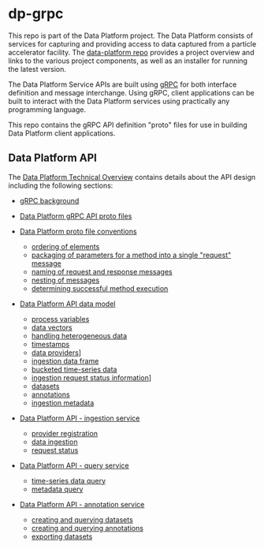 # dp-grpc

This repo is part of the Data Platform project.  The Data Platform consists of services for capturing and providing access to data captured from a particle accelerator facility.  The [data-platform repo](https://github.com/osprey-dcs/data-platform) provides a project overview and links to the various project components, as well as an installer for running the latest version.

The Data Platform Service APIs are built using [gRPC](https://grpc.io/docs/what-is-grpc/introduction/) for both interface definition and message interchange.  Using gRPC, client applications can be built to interact with the Data Platform services using practically any programming language.

This repo contains the gRPC API definition "proto" files for use in building Data Platform client applications.

## Data Platform API

The [Data Platform Technical Overview](https://github.com/osprey-dcs/data-platform/blob/main/doc/documents/dp/dp-tech.md) contains details about the API design including the following sections:

* [gRPC background](https://github.com/osprey-dcs/data-platform/blob/main/doc/documents/dp/dp-tech.md#grpc-background)

* [Data Platform gRPC API proto files](https://github.com/osprey-dcs/data-platform/blob/main/doc/documents/dp/dp-tech.md#data-platform-grpc-api-proto-files)

* [Data Platform proto file conventions](https://github.com/osprey-dcs/data-platform/blob/main/doc/documents/dp/dp-tech.md#data-platform-proto-file-conventions)
  * [ordering of elements](https://github.com/osprey-dcs/data-platform/blob/main/doc/documents/dp/dp-tech.md#data-platform-proto-file-conventions)
  * [packaging of parameters for a method into a single "request" message](https://github.com/osprey-dcs/data-platform/blob/main/doc/documents/dp/dp-tech.md#packaging-of-parameters-for-a-method-into-a-single-request-message)
  * [naming of request and response messages](https://github.com/osprey-dcs/data-platform/blob/main/doc/documents/dp/dp-tech.md#naming-of-request-and-response-messages)
  * [nesting of messages](https://github.com/osprey-dcs/data-platform/blob/main/doc/documents/dp/dp-tech.md#nesting-of-messages)
  * [determining successful method execution](https://github.com/osprey-dcs/data-platform/blob/main/doc/documents/dp/dp-tech.md#determining-successful-method-execution)

* [Data Platform API data model](https://github.com/osprey-dcs/data-platform/blob/main/doc/documents/dp/dp-tech.md#data-platform-api-data-model)
  * [process variables](https://github.com/osprey-dcs/data-platform/blob/main/doc/documents/dp/dp-tech.md#process-variables)
  * [data vectors](https://github.com/osprey-dcs/data-platform/blob/main/doc/documents/dp/dp-tech.md#data-vectors)
  * [handling heterogeneous data](https://github.com/osprey-dcs/data-platform/blob/main/doc/documents/dp/dp-tech.md#handling-heterogeneous-data)
  * [timestamps](https://github.com/osprey-dcs/data-platform/blob/main/doc/documents/dp/dp-tech.md#timestamps)
  * [data providers](https://github.com/osprey-dcs/data-platform/blob/main/doc/documents/dp/dp-tech.md#data-providers)]
  * [ingestion data frame](https://github.com/osprey-dcs/data-platform/blob/main/doc/documents/dp/dp-tech.md#ingestion-data-frame)
  * [bucketed time-series data](https://github.com/osprey-dcs/data-platform/blob/main/doc/documents/dp/dp-tech.md#bucketed-time-series-data)
  * [ingestion request status information](https://github.com/osprey-dcs/data-platform/blob/main/doc/documents/dp/dp-tech.md#ingestion-request-status-information)]
  * [datasets](https://github.com/osprey-dcs/data-platform/blob/main/doc/documents/dp/dp-tech.md#datasets)
  * [annotations](https://github.com/osprey-dcs/data-platform/blob/main/doc/documents/dp/dp-tech.md#annotations)
  * [ingestion metadata](https://github.com/osprey-dcs/data-platform/blob/main/doc/documents/dp/dp-tech.md#ingestion-metadata)

* [Data Platform API - ingestion service](https://github.com/osprey-dcs/data-platform/blob/main/doc/documents/dp/dp-tech.md#data-platform-api---ingestion-service)
  * [provider registration](https://github.com/osprey-dcs/data-platform/blob/main/doc/documents/dp/dp-tech.md#provider-registration)
  * [data ingestion](https://github.com/osprey-dcs/data-platform/blob/main/doc/documents/dp/dp-tech.md#data-ingestion)
  * [request status](https://github.com/osprey-dcs/data-platform/blob/main/doc/documents/dp/dp-tech.md#request-status)

* [Data Platform API - query service](https://github.com/osprey-dcs/data-platform/blob/main/doc/documents/dp/dp-tech.md#data-platform-api---query-service)
  * [time-series data query](https://github.com/osprey-dcs/data-platform/blob/main/doc/documents/dp/dp-tech.md#time-series-data-query)
  * [metadata query](https://github.com/osprey-dcs/data-platform/blob/main/doc/documents/dp/dp-tech.md#metadata-query)

* [Data Platform API - annotation service](https://github.com/osprey-dcs/data-platform/blob/main/doc/documents/dp/dp-tech.md#data-platform-api---annotation-service)
  * [creating and querying datasets](https://github.com/osprey-dcs/data-platform/blob/main/doc/documents/dp/dp-tech.md#creating-and-querying-datasets)
  * [creating and querying annotations](https://github.com/osprey-dcs/data-platform/blob/main/doc/documents/dp/dp-tech.md#creating-and-querying-annotations)
  * [exporting datasets](https://github.com/osprey-dcs/data-platform/blob/main/doc/documents/dp/dp-tech.md#exporting-datasets)